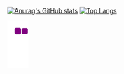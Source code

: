 
<!--
**lmxyjy/lmxyjy** is a ✨ _special_ ✨ repository because its `README.md` (this file) appears on your GitHub profile.


Here are some ideas to get you started:

- 🔭 I’m currently working on ...  
- 🌱 I’m currently learning ...
- 👯 I’m looking to collaborate on ...
- 🤔 I’m looking for help with ...
- 💬 Ask me about ...
- 📫 How to reach me: ...
- 😄 Pronouns: ... 
- ⚡ Fun fact: ... contribs
-->
[![Anurag's GitHub stats](https://github-readme-stats.vercel.app/api?username=lmxyjy&show_icons=true&hide_title=true&hide=stars&include_all_commits=true&count_private=true&line_height=24)](https://github.com/anuraghazra/github-readme-stats)
[![Top Langs](https://github-readme-stats.vercel.app/api/top-langs/?username=lmxyjy&layout=compact&hide_title=true)](https://github.com/anuraghazra/github-readme-stats)

![my snake](https://github.com/lmxyjy/lmxyjy/blob/output/github-snake.gif)

